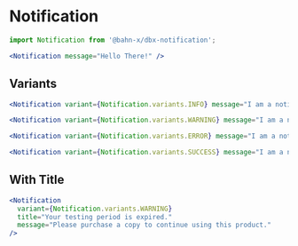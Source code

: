 # Notification

```js
import Notification from '@bahn-x/dbx-notification';
```

```jsx +jsxpreview
<Notification message="Hello There!" />
```

## Variants

```jsx +jsxpreview
<Notification variant={Notification.variants.INFO} message="I am a notification." />
```

```jsx +jsxpreview
<Notification variant={Notification.variants.WARNING} message="I am a notification." />
```

```jsx +jsxpreview
<Notification variant={Notification.variants.ERROR} message="I am a notification." />
```

```jsx +jsxpreview
<Notification variant={Notification.variants.SUCCESS} message="I am a notification." />
```

## With Title

```jsx +jsxpreview
<Notification
  variant={Notification.variants.WARNING}
  title="Your testing period is expired."
  message="Please purchase a copy to continue using this product."
/>
```
